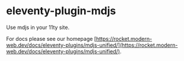 # eleventy-plugin-mdjs

Use mdjs in your 11ty site.

For docs please see our homepage [https://rocket.modern-web.dev/docs/eleventy-plugins/mdjs-unified/](https://rocket.modern-web.dev/docs/eleventy-plugins/mdjs-unified/).
